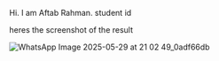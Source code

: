 Hi. I am Aftab Rahman. student id 

heres the screenshot of the result

![WhatsApp Image 2025-05-29 at 21 02 49_0adf66db](https://github.com/user-attachments/assets/9232248e-5a1b-41b5-854d-c91fadd04112)
